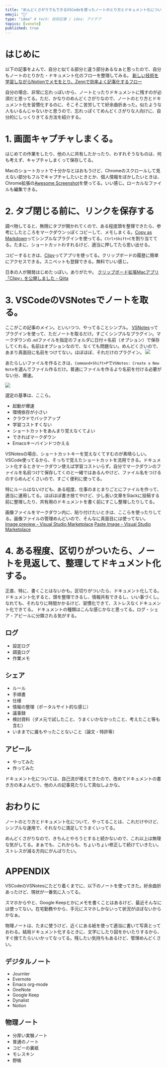 ```yaml
---
title: "めんどくさがりでもできるVSCodeを使ったノートのとり方とドキュメント化について"
emoji: "📔"
type: "idea" # tech: 技術記事 / idea: アイデア
topics: [vonote]
published: true
---
```


# はじめに
以下の記事をよんで、自分と似てる部分と違う部分あるなぁと思ったので、自分もノートのとりかた・ドキュメント化のフローを整理してみる。
[新しい技術を学習しながらNotionでメモをとり、Zennで効率よく記事化するフロー](https://zenn.dev/d_forest/articles/9af8586dacdebf60ce15)

自分の場合、非常に忘れっぽいから、ノートとったりドキュメントに残すのが必須だと思ってる。ただ、かなりのめんどくさがりなので、ノートのとり方とドキュメント化を習慣化するのに、そこそこ苦労してて紆余曲折あった。似たような人もいるんじゃないかと思うので、忘れっぽくてめんどくさがりな人向けに、自分的にしっくりきてる方法を紹介する。

# 1. 画面キャプチャしまくる。
はじめての作業をしたり、他の人に共有したかったり、わすれそうなものは、何も考えず、キャプチャしまくって保存してる。

Macのショートカットで十分かなとはおもうけど、Chromeのスクロールして見えない部分もフルでキャプチャしたいときとか、個人情報をぼかしたいときは、Chrome拡張の[Awesome Screenshot](https://chrome.google.com/webstore/detail/awesome-screenshot-screen/nlipoenfbbikpbjkfpfillcgkoblgpmj)を使ってる。いい感じ。ローカルなファイルも編集できる。

# 2. タブ閉じる前に、リンクを保存する
調べ物してると、無限にタブが開かれてくので、ある程度頭を整理できたら、参考にしたところをマークダウンっぽくコピーして、メモしまくる。[Copy as Markdown](https://chrome.google.com/webstore/detail/copy-as-markdown/fkeaekngjflipcockcnpobkpbbfbhmdn)ってシンプルなプラグインを使ってる。`Ctrl+Shift+C`を割り当ててる。たまに、ショートカットわすれるけど、適当に押してたら思い出せる。

コピーするときは、[Clipy](https://github.com/Clipy/Clipy)ってアプリを使ってる。クリップボードの履歴に簡単にアクセスできる。スニペットも登録できる。無料でいい感じ。

日本の人が開発はじめたっぽい。ありがたや。
[クリップボード拡張Macアプリ「Clipy」を公開しました - Qiita](https://qiita.com/econa77/items/1848bf3fdfb7127ca9b8)

# 3. VSCodeのVSNotesでノートを取る。
ここがこの記事のメイン。といいつつ、やってることシンプル。
[VSNotes](https://marketplace.visualstudio.com/items?itemName=patricklee.vsnotes)ってプラグインを使って、ただノートを取るだけ。すごくシンプルなプラグイン。マークダウンの`.md`ファイルを指定のフォルダに日付＋名前（オプション）で保存してくれる。名前はオプションなので、なくても問題ない。めんどくさいので、あまり真面目に名前をつけてない。ほぼほぼ、それだけのプラグイン。
![](https://storage.googleapis.com/zenn-user-upload/j8chdum944umsuv41qangt35cjzy)

あたらしいファイルを作るときは、`Command+Shift+P`で`VSNotes: Create a New Note`を選んでファイル作るだけ。普通にファイルを作るより名前を付ける必要がない分、爆速。

![](https://storage.googleapis.com/zenn-user-upload/q30gynhgpvfpj2i31zsaq15a6qkr)

選定の基準は、ここら。

- 起動が爆速
- 環境依存が小さい
- クラウドでバックアップ
- 学習コストすくない
- ショートカットをあんまり覚えなくてよい
- できればマークダウン
- Emacsキーバインドつかえる

VSNotesの場合、ショートカットキーを覚えなくてすむのが素晴らしい。VSCode使ってるから、そっちで覚えたショートカットを流用できる。ドキュメント化するときマークダウン使えば学習コストいらず。自分でマークダウンのファイルを名前つけて保存してくのと一緒ではあるんやけど、ファイル名をつけるのすらめんどくさいので、すごく便利に使ってる。

特にルールはないけども、ある程度、仕事のまとまりごとにファイルを作って、適当に運用してる。ほぼほぼ書き捨てやけど、少し長い文章をSlackに投稿する前に整理したり、共有用のドキュメントを書く前にすこし整理したりしてる。

画像ファイルをマークダウン内に、貼り付けたいときは、ここらを使ったりしてる。画像ファイルの管理めんどいので、そんなに真面目には使ってない。
[Image preview - Visual Studio Marketplace](https://marketplace.visualstudio.com/items?itemName=kisstkondoros.vscode-gutter-preview)
[Paste Image - Visual Studio Marketplace](https://marketplace.visualstudio.com/items?itemName=mushan.vscode-paste-image)

# 4. ある程度、区切りがついたら、ノートを見返して、整理してドキュメント化する。
正直、特に、書くことはないかも。区切りがついたら、ドキュメント化してる。
ドキュメント化すると、頭を整理できるし、情報共有できるし、いい事づくし。
なれても、それなりに時間かかるけど、習慣化できて、ストレスなくドキュメント化できてる。
ドキュメントの種類はこんな感じかなと思ってる。ログ・シェア・アピールに分類される気がする。

## ログ
- 設定ログ
- 調査ログ
- 作業メモ

## シェア
- ルール
- 手順書
- 仕様
- 情報の整理（ポータルサイト的な感じ）
- 議事録
- 検討資料（ダメ元で試したこと、うまくいかなかったこと、考えたこと等も含む）
- いままでに誰もやったことないこと（論文・特許等）

## アピール
- やってみた
- 作ってみた


ドキュメント化については、自己流が増えてきたので、改めてドキュメントの書き方の本よんだり、他の人の記事見たりして真似しよかな。

# おわりに
ノートのとり方とドキュメント化について、やってることは、これだけやけど、シンプルな運用で、それなりに満足してうまくいってる。

めんどくさがりなので、きちんとやろうとすると続かないので、これ以上は無理な気がしてる。まぁでも、これからも、ちょいちょい修正して続けていきたい。ストレスが減る方向にがんばりたい。

# APPENDIX
VSCodeのVSNotesにたどり着くまでに、以下のノートを使ってきた。紆余曲折あったけど、現状が一番気に入ってる。

スマホからやと、Google Keepとかにメモを書くことはあるけど、最近そんなには使ってない。在宅勤務やから、手元にスマホしかないって状況がほぼないからかなぁ。

物理ノートは、たまに使うけど、近くにある紙を使って適当に書いて写真とっておわる。結局ドキュメント化するときに、文字にしたり図をかいたりするから、すぐ捨てたらいいかってなってる。残したい気持ちもあるけど、管理めんどくさい。

## デジタルノート
- Journler
- Evernote
- Emacs org-mode
- OneNote
- Google Keep
- Dynalist
- Notion

## 物理ノート
- 分厚い実験ノート
- 普通のノート
- コピーの裏紙
- モレスキン
- 野帳
